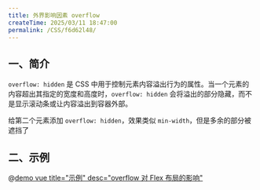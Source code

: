 ```yaml
---
title: 外界影响因素 overflow
createTime: 2025/03/11 18:47:00
permalink: /CSS/f6d62l48/
---
```


## 一、简介

`overflow: hidden` 是 CSS 中用于控制元素内容溢出行为的属性。当一个元素的内容超出其指定的宽度和高度时，`overflow: hidden` 会将溢出的部分隐藏，而不是显示滚动条或让内容溢出到容器外部。

给第二个元素添加 `overflow: hidden`，效果类似 `min-width`，但是多余的部分被遮挡了

## 二、示例

@[demo vue title="示例" desc="overflow 对 Flex 布局的影响"](./demo/demo5.vue)
